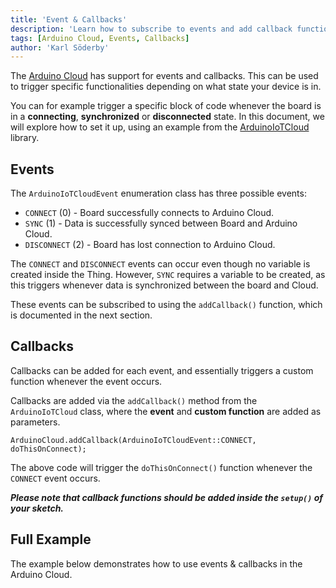 ```yaml
---
title: 'Event & Callbacks'
description: 'Learn how to subscribe to events and add callback functions.'
tags: [Arduino Cloud, Events, Callbacks]
author: 'Karl Söderby'
---
```


The [Arduino Cloud](https://app.arduino.cc/) has support for events and callbacks. This can be used to trigger specific functionalities depending on what state your device is in. 

You can for example trigger a specific block of code whenever the board is in a **connecting**, **synchronized** or **disconnected** state. In this document, we will explore how to set it up, using an example from the [ArduinoIoTCloud](https://github.com/arduino-libraries/ArduinoIoTCloud/blob/master/examples/ArduinoIoTCloud-Callbacks/ArduinoIoTCloud-Callbacks.ino) library.   

## Events

The `ArduinoIoTCloudEvent` enumeration class has three possible events:
- `CONNECT` (0) - Board successfully connects to Arduino Cloud.
- `SYNC` (1) - Data is successfully synced between Board and Arduino Cloud.
- `DISCONNECT` (2) -  Board has lost connection to Arduino Cloud.

The `CONNECT` and `DISCONNECT` events can occur even though no variable is created inside the Thing. However, `SYNC` requires a variable to be created, as this triggers whenever data is synchronized between the board and Cloud.

These events can be subscribed to using the `addCallback()` function, which is documented in the next section.

## Callbacks

Callbacks can be added for each event, and essentially triggers a custom function whenever the event occurs.

Callbacks are added via the `addCallback()` method from the `ArduinoIoTCloud` class, where the **event** and **custom function** are added as parameters. 

```arduino
ArduinoCloud.addCallback(ArduinoIoTCloudEvent::CONNECT, doThisOnConnect);
```

The above code will trigger the `doThisOnConnect()`
function whenever the `CONNECT` event occurs.

***Please note that callback functions should be added inside the `setup()` of your sketch.***

## Full Example

The example below demonstrates how to use events & callbacks in the Arduino Cloud. 

<CodeBlock url="https://github.com/arduino-libraries/ArduinoIoTCloud/blob/master/examples/ArduinoIoTCloud-Callbacks/ArduinoIoTCloud-Callbacks.ino" className="arduino"/>